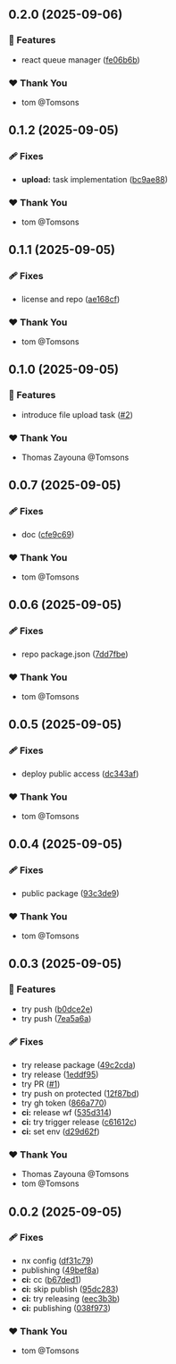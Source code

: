 ## 0.2.0 (2025-09-06)

### 🚀 Features

- react queue manager ([fe06b6b](https://github.com/Tomsons/ts-libs/commit/fe06b6b))

### ❤️ Thank You

- tom @Tomsons

## 0.1.2 (2025-09-05)

### 🩹 Fixes

- **upload:** task implementation ([bc9ae88](https://github.com/Tomsons/ts-libs/commit/bc9ae88))

### ❤️ Thank You

- tom @Tomsons

## 0.1.1 (2025-09-05)

### 🩹 Fixes

- license and repo ([ae168cf](https://github.com/Tomsons/ts-libs/commit/ae168cf))

### ❤️ Thank You

- tom @Tomsons

## 0.1.0 (2025-09-05)

### 🚀 Features

- introduce file upload task ([#2](https://github.com/Tomsons/ts-libs/pull/2))

### ❤️ Thank You

- Thomas Zayouna @Tomsons

## 0.0.7 (2025-09-05)

### 🩹 Fixes

- doc ([cfe9c69](https://github.com/Tomsons/ts-libs/commit/cfe9c69))

### ❤️ Thank You

- tom @Tomsons

## 0.0.6 (2025-09-05)

### 🩹 Fixes

- repo package.json ([7dd7fbe](https://github.com/Tomsons/ts-libs/commit/7dd7fbe))

### ❤️ Thank You

- tom @Tomsons

## 0.0.5 (2025-09-05)

### 🩹 Fixes

- deploy public access ([dc343af](https://github.com/Tomsons/ts-libs/commit/dc343af))

### ❤️ Thank You

- tom @Tomsons

## 0.0.4 (2025-09-05)

### 🩹 Fixes

- public package ([93c3de9](https://github.com/Tomsons/ts-libs/commit/93c3de9))

### ❤️ Thank You

- tom @Tomsons

## 0.0.3 (2025-09-05)

### 🚀 Features

- try push ([b0dce2e](https://github.com/Tomsons/ts-libs/commit/b0dce2e))
- try push ([7ea5a6a](https://github.com/Tomsons/ts-libs/commit/7ea5a6a))

### 🩹 Fixes

- try release package ([49c2cda](https://github.com/Tomsons/ts-libs/commit/49c2cda))
- try release ([1eddf95](https://github.com/Tomsons/ts-libs/commit/1eddf95))
- try PR ([#1](https://github.com/Tomsons/ts-libs/pull/1))
- try push on protected ([12f87bd](https://github.com/Tomsons/ts-libs/commit/12f87bd))
- try gh token ([866a770](https://github.com/Tomsons/ts-libs/commit/866a770))
- **ci:** release wf ([535d314](https://github.com/Tomsons/ts-libs/commit/535d314))
- **ci:** try trigger release ([c61612c](https://github.com/Tomsons/ts-libs/commit/c61612c))
- **ci:** set env ([d29d62f](https://github.com/Tomsons/ts-libs/commit/d29d62f))

### ❤️ Thank You

- Thomas Zayouna @Tomsons
- tom @Tomsons

## 0.0.2 (2025-09-05)

### 🩹 Fixes

- nx config ([df31c79](https://github.com/Tomsons/ts-libs/commit/df31c79))
- publishing ([49bef8a](https://github.com/Tomsons/ts-libs/commit/49bef8a))
- **ci:** cc ([b67ded1](https://github.com/Tomsons/ts-libs/commit/b67ded1))
- **ci:** skip publish ([95dc283](https://github.com/Tomsons/ts-libs/commit/95dc283))
- **ci:** try releasing ([eec3b3b](https://github.com/Tomsons/ts-libs/commit/eec3b3b))
- **ci:** publishing ([038f973](https://github.com/Tomsons/ts-libs/commit/038f973))

### ❤️ Thank You

- tom @Tomsons